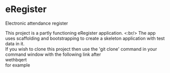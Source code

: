 eRegister
=========

Electronic attendance register

This project is a partly functioning eRegister application.
<:br/>
The app uses scaffolding and bootstrapping to create a skeleton application with test data in it.
<br/>
If you wish to clone this project then use the 'git clone' command in your command window with the following link after
<br/>
wethbqert
<br/> for example 
